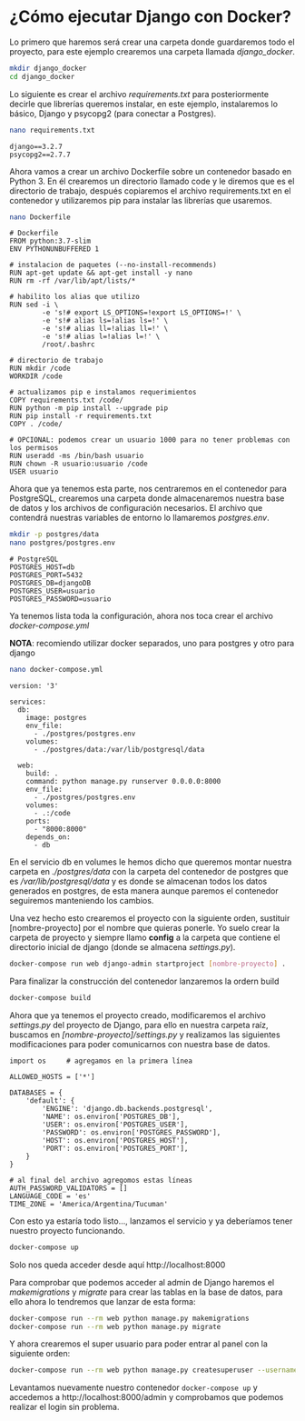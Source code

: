 # ¿Cómo ejecutar Django con Docker?

Lo primero que haremos será crear una carpeta donde guardaremos todo el proyecto, para este ejemplo crearemos una carpeta llamada *django_docker*.

```bash
mkdir django_docker
cd django_docker
```

Lo siguiente es crear el archivo *requirements.txt* para posteriormente decirle que librerías queremos instalar, en este ejemplo, instalaremos lo básico, Django y psycopg2 (para conectar a Postgres).

```bash
nano requirements.txt
```

```text
django==3.2.7
psycopg2==2.7.7
```

Ahora vamos a crear un archivo Dockerfile sobre un contenedor basado en Python 3. En él crearemos un directorio llamado code y le diremos que es el directorio de trabajo, después copiaremos el archivo requirements.txt en el contenedor y utilizaremos pip para instalar las librerías que usaremos.

```bash
nano Dockerfile
```

```text
# Dockerfile
FROM python:3.7-slim
ENV PYTHONUNBUFFERED 1

# instalacion de paquetes (--no-install-recommends)
RUN apt-get update && apt-get install -y nano
RUN rm -rf /var/lib/apt/lists/*

# habilito los alias que utilizo
RUN sed -i \
        -e 's!# export LS_OPTIONS=!export LS_OPTIONS=!' \
        -e 's!# alias ls=!alias ls=!' \
        -e 's!# alias ll=!alias ll=!' \
        -e 's!# alias l=!alias l=!' \
        /root/.bashrc

# directorio de trabajo
RUN mkdir /code
WORKDIR /code

# actualizamos pip e instalamos requerimientos
COPY requirements.txt /code/
RUN python -m pip install --upgrade pip
RUN pip install -r requirements.txt
COPY . /code/

# OPCIONAL: podemos crear un usuario 1000 para no tener problemas con los permisos
RUN useradd -ms /bin/bash usuario
RUN chown -R usuario:usuario /code
USER usuario
```

Ahora que ya tenemos esta parte, nos centraremos en el contenedor para PostgreSQL, crearemos una carpeta donde almacenaremos nuestra base de datos y los archivos de configuración necesarios. El archivo que contendrá nuestras variables de entorno lo llamaremos *postgres.env*.

```bash
mkdir -p postgres/data
nano postgres/postgres.env
```

```text
# PostgreSQL
POSTGRES_HOST=db
POSTGRES_PORT=5432
POSTGRES_DB=djangoDB
POSTGRES_USER=usuario
POSTGRES_PASSWORD=usuario
```

Ya tenemos lista toda la configuración, ahora nos toca crear el archivo *docker-compose.yml*

**NOTA**: recomiendo utilizar docker separados, uno para postgres y otro para django

```bash
nano docker-compose.yml
```

```text
version: '3'

services:
  db:
    image: postgres
    env_file:
      - ./postgres/postgres.env
    volumes:
      - ./postgres/data:/var/lib/postgresql/data

  web:
    build: .
    command: python manage.py runserver 0.0.0.0:8000
    env_file:
      - ./postgres/postgres.env
    volumes:
      - .:/code
    ports:
      - "8000:8000"
    depends_on:
      - db
```

En el servicio db en volumes le hemos dicho que queremos montar nuestra carpeta en *./postgres/data* con la carpeta del contenedor de postgres que es */var/lib/postgresql/data* y es donde se almacenan todos los datos generados en postgres, de esta manera aunque paremos el contenedor seguiremos manteniendo los cambios.

Una vez hecho esto crearemos el proyecto con la siguiente orden, sustituir [nombre-proyecto] por el nombre que quieras ponerle. Yo suelo crear la carpeta de proyecto y siempre llamo **config** a la carpeta que contiene el directorio inicial de django (donde se almacena *settings.py*).

```bash
docker-compose run web django-admin startproject [nombre-proyecto] .
```

Para finalizar la construcción del contenedor lanzaremos la ordern build

```bash
docker-compose build
```

Ahora que ya tenemos el proyecto creado, modificaremos el archivo *settings.py* del proyecto de Django, para ello en nuestra carpeta raíz, buscamos en *[nombre-proyecto]/settings.py* y realizamos las siguientes modificaciones para poder comunicarnos con nuestra base de datos.

```text
import os     # agregamos en la primera línea

ALLOWED_HOSTS = ['*']

DATABASES = {
    'default': {
        'ENGINE': 'django.db.backends.postgresql',
        'NAME': os.environ['POSTGRES_DB'],
        'USER': os.environ['POSTGRES_USER'],
        'PASSWORD': os.environ['POSTGRES_PASSWORD'],
        'HOST': os.environ['POSTGRES_HOST'],
        'PORT': os.environ['POSTGRES_PORT'],
    }
}

# al final del archivo agregomos estas líneas
AUTH_PASSWORD_VALIDATORS = []
LANGUAGE_CODE = 'es'
TIME_ZONE = 'America/Argentina/Tucuman'
```

Con esto ya estaría todo listo..., lanzamos el servicio y ya deberíamos tener nuestro proyecto funcionando.

```bash
docker-compose up
```

Solo nos queda acceder desde aquí http://localhost:8000


Para comprobar que podemos acceder al admin de Django haremos el *makemigrations* y *migrate* para crear las tablas en la base de datos, para ello ahora lo tendremos que lanzar de esta forma:

```bash
docker-compose run --rm web python manage.py makemigrations
docker-compose run --rm web python manage.py migrate
```

Y ahora crearemos el super usuario para poder entrar al panel con la siguiente orden:

```bash
docker-compose run --rm web python manage.py createsuperuser --username admin --email admin@correo.com
```

Levantamos nuevamente nuestro contenedor `docker-compose up` y accedemos a http://localhost:8000/admin y comprobamos que podemos realizar el login sin problema.
